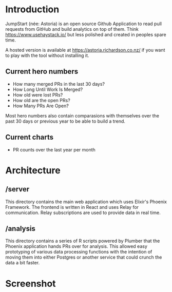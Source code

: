 # Introduction

JumpStart (née: Astoria) is an open source Github Application to read pull requests from GitHub and build analytics on top of them. Think https://www.usehaystack.io/ but less polished and created in peoples spare time.

A hosted version is available at https://astoria.richardson.co.nz/ if you want to play with the tool without installing it.

## Current hero numbers

- How many merged PRs in the last 30 days?
- How Long Until Work Is Merged?
- How old were lost PRs?
- How old are the open PRs?
- How Many PRs Are Open?

Most hero numbers also contain comparasions with themselves over the past 30 days or previous year to be able to build a trend.

## Current charts

- PR counts over the last year per month

# Architecture

## /server

This directory contains the main web application which uses Elixir's Phoenix Framework. The frontend is written in React and uses Relay for communication. Relay subscriptions are used to provide data in real time.

## /analysis

This directory contains a series of R scripts powered by Plumber that the Phoenix application hands PRs over for analysis. This allowed easy prototyping of various data processing functions with the intention of moving them into either Postgres or another service that could crunch the data a bit faster.

# Screenshot

